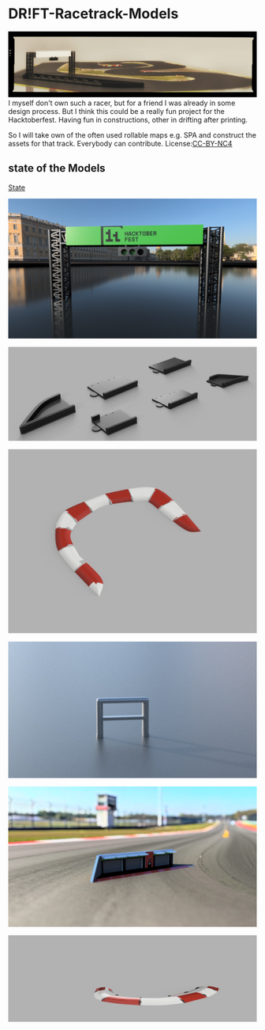 # DR!FT-Racetrack-Models
![State](https://raw.githubusercontent.com/mommel/DRiFT-Racetrack-Models/refs/heads/main/assets/State.jpg)
I myself don't own such a racer, but for a friend I was already in some design process. But I think this could be a really fun project for the Hacktoberfest. Having fun in constructions, other in drifting after printing.

So I will take own of the often used rollable maps e.g. SPA and construct the assets for that track.
Everybody can contribute.
License:[CC-BY-NC4](https://creativecommons.org/licenses/by-nc/4.0/)

## state of the Models
[State]([stage.md](https://github.com/mommel/DRiFT-Racetrack-Models/blob/main/stages.md))


![StartFinish Traverse](https://raw.githubusercontent.com/mommel/DR-FT-Racetrack-Models/refs/heads/main/assets/StartFinish_Traverse.png)

![Pitlane](https://raw.githubusercontent.com/mommel/DR-FT-Racetrack-Models/refs/heads/main/assets/Pitlane_Parts.jpg)

![Curbs](https://raw.githubusercontent.com/mommel/DRiFT-Racetrack-Models/refs/heads/main/assets/Curbs.png)

![Rails](https://raw.githubusercontent.com/mommel/DRiFT-Racetrack-Models/refs/heads/main/assets/rails%20lower%20single.jpg)

![CarPark](https://raw.githubusercontent.com/mommel/DRiFT-Racetrack-Models/refs/heads/main/assets/Carpark.png)

![Curbs No3](https://raw.githubusercontent.com/mommel/DRiFT-Racetrack-Models/refs/heads/main/assets/Curbs3.png)

